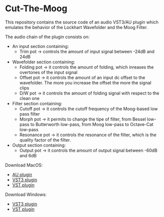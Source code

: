# Cut-The-Moog

This repository contains the source code of an audio VST3/AU plugin which emulates the behavior of the Lockhart Wavefolder and the Moog Filter.

The audio chain of the plugin consists on:

* An input section containing:
  * Trim pot -> controls the amount of input signal between -24dB and 24dB
* Wavefolder section containing:
  * Folding pot -> it controls the amount of folding, which inreases the overtones of the input signal
  * Offset pot -> it controls the amount of an input dc offset to the wavefolder. The more you increase the offset the more the signal clips
  * D/W pot -> it controls the amount of folding signal with respect to the clean one
* Filter section containing: 
  * Cutoff pot -> it controls the cutoff frequency of the Moog-based low pass filter
  * Morph pot -> it permits to change the tipe of filter, from Bessel low-pass to Butterworth low-pass, from Moog low-pass to Octave-Cat low-pass
  * Resonance pot -> it controls the resonance of the filter, which is the quality factor of the filter.
* Output section containing:
  * Output pot -> it controls the amount of output signal between -60dB and 6dB 

Download MacOS:
 * [AU plugin](https://drive.google.com/uc?export=download&id=1OroDlSELorLpR82vJHPjaWrzzKsgbA8W)
 * [VST3 plugin](https://drive.google.com/uc?export=download&id=1mCmWtuK-fVcT0dIMtwz-wgD231QbUyB8)
 * [VST plugin](https://drive.google.com/uc?export=download&id=1_3B7-AkmitZzfMehImO-j-4HgkrvAUio)

Download Windows:
 * [VST3 plugin](https://drive.google.com/uc?export=download&id=1Cms3PnxrrzkKDk5a6heP28QUBpxUAanJ)
 * [VST plugin](https://drive.google.com/uc?export=download&id=1l15Ir1IYiwXwX_kQgIk3VwuQKBnXTn25)
